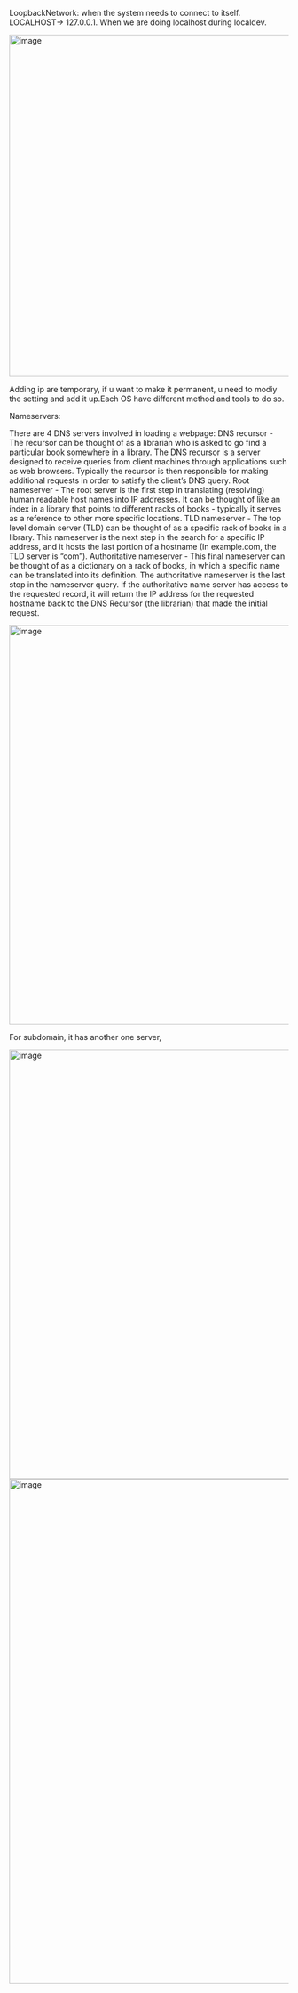 LoopbackNetwork: when the system needs to connect to itself. LOCALHOST-> 127.0.0.1.  When we are doing localhost during localdev.



<img width="615" alt="image" src="https://github.com/user-attachments/assets/d9c241f4-a1c8-4e51-9989-6ab8c5ab3c44" />



Adding ip are temporary, if u want to make it permanent, u need to modiy the setting and add it up.Each OS have different method and tools to do so.



Nameservers:

There are 4 DNS servers involved in loading a webpage:
DNS recursor - The recursor can be thought of as a librarian who is asked to go find a particular book somewhere in a library. The DNS recursor is a server designed to receive queries from client machines through applications such as web browsers. Typically the recursor is then responsible for making additional requests in order to satisfy the client’s DNS query.
Root nameserver - The root server is the first step in translating (resolving) human readable host names into IP addresses. It can be thought of like an index in a library that points to different racks of books - typically it serves as a reference to other more specific locations.
TLD nameserver - The top level domain server (TLD) can be thought of as a specific rack of books in a library. This nameserver is the next step in the search for a specific IP address, and it hosts the last portion of a hostname (In example.com, the TLD server is “com”).
Authoritative nameserver - This final nameserver can be thought of as a dictionary on a rack of books, in which a specific name can be translated into its definition. The authoritative nameserver is the last stop in the nameserver query. If the authoritative name server has access to the requested record, it will return the IP address for the requested hostname back to the DNS Recursor (the librarian) that made the initial request.



<img width="718" alt="image" src="https://github.com/user-attachments/assets/03c8bf6b-33cd-4f4a-a021-c42306d458b4" />



For subdomain, it has another one server,

<img width="772" alt="image" src="https://github.com/user-attachments/assets/2e93c69f-7021-46fd-b520-2db0a288b0ab" />



<img width="908" alt="image" src="https://github.com/user-attachments/assets/c2298e84-87a1-4328-aff6-20fea53b7caa" />



